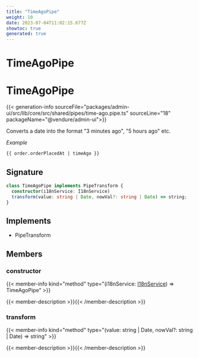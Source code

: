 ```yaml
---
title: "TimeAgoPipe"
weight: 10
date: 2023-07-04T11:02:15.677Z
showtoc: true
generated: true
---
```

<!-- This file was generated from the Vendure source. Do not modify. Instead, re-run the "docs:build" script -->

# TimeAgoPipe
<div class="symbol">


# TimeAgoPipe

{{< generation-info sourceFile="packages/admin-ui/src/lib/core/src/shared/pipes/time-ago.pipe.ts" sourceLine="18" packageName="@vendure/admin-ui">}}

Converts a date into the format "3 minutes ago", "5 hours ago" etc.

*Example*

```HTML
{{ order.orderPlacedAt | timeAgo }}
```

## Signature

```TypeScript
class TimeAgoPipe implements PipeTransform {
  constructor(i18nService: I18nService)
  transform(value: string | Date, nowVal?: string | Date) => string;
}
```
## Implements

 * PipeTransform


## Members

### constructor

{{< member-info kind="method" type="(i18nService: <a href='/typescript-api/common/i18n-service#i18nservice'>I18nService</a>) => TimeAgoPipe"  >}}

{{< member-description >}}{{< /member-description >}}

### transform

{{< member-info kind="method" type="(value: string | Date, nowVal?: string | Date) => string"  >}}

{{< member-description >}}{{< /member-description >}}


</div>
